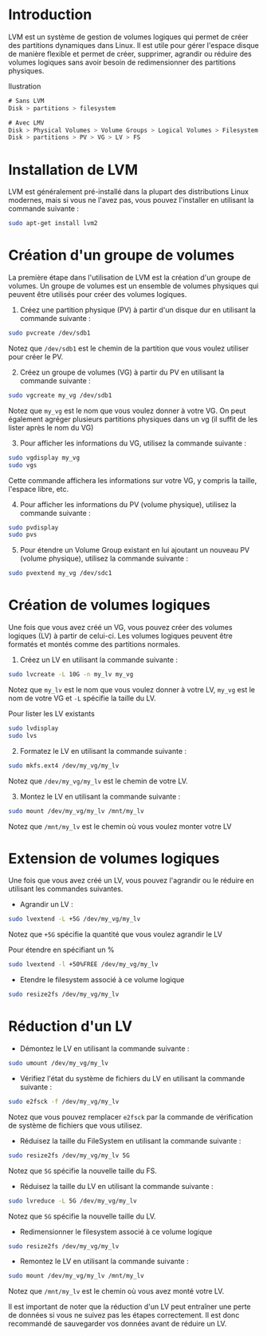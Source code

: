 
# Introduction

LVM est un système de gestion de volumes logiques qui permet de créer des partitions dynamiques dans Linux. Il est utile pour gérer l'espace disque de manière flexible et permet de créer, supprimer, agrandir ou réduire des volumes logiques sans avoir besoin de redimensionner des partitions physiques.

Ilustration

``` css
# Sans LVM
Disk > partitions > filesystem

# Avec LMV
Disk > Physical Volumes > Volume Groups > Logical Volumes > Filesystem
Disk > partitions > PV > VG > LV > FS
```

# Installation de LVM

LVM est généralement pré-installé dans la plupart des distributions Linux modernes, mais si vous ne l'avez pas, vous pouvez l'installer en utilisant la commande suivante :

``` bash
sudo apt-get install lvm2
```


# Création d'un groupe de volumes

La première étape dans l'utilisation de LVM est la création d'un groupe de volumes. Un groupe de volumes est un ensemble de volumes physiques qui peuvent être utilisés pour créer des volumes logiques.

1.  Créez une partition physique (PV) à partir d'un disque dur en utilisant la commande suivante :

``` bash
sudo pvcreate /dev/sdb1
```

Notez que `/dev/sdb1` est le chemin de la partition que vous voulez utiliser pour créer le PV.
 
2.  Créez un groupe de volumes (VG) à partir du PV en utilisant la commande suivante :

``` bash
sudo vgcreate my_vg /dev/sdb1
```

Notez que `my_vg` est le nom que vous voulez donner à votre VG. On peut également agréger plusieurs partitions physiques dans un vg (il suffit de les lister après le nom du VG)

3.  Pour afficher les informations du VG, utilisez la commande suivante :

``` bash
sudo vgdisplay my_vg
sudo vgs
```

Cette commande affichera les informations sur votre VG, y compris la taille, l'espace libre, etc.

4.  Pour afficher les informations du PV (volume physique), utilisez la commande suivante :

``` bash
sudo pvdisplay
sudo pvs
```

5.  Pour étendre un Volume Group existant en lui ajoutant un nouveau PV (volume physique), utilisez la commande suivante :

``` bash
sudo pvextend my_vg /dev/sdc1
```


# Création de volumes logiques

Une fois que vous avez créé un VG, vous pouvez créer des volumes logiques (LV) à partir de celui-ci. Les volumes logiques peuvent être formatés et montés comme des partitions normales.

1.  Créez un LV en utilisant la commande suivante :

``` bash
sudo lvcreate -L 10G -n my_lv my_vg
```

Notez que `my_lv` est le nom que vous voulez donner à votre LV, `my_vg` est le nom de votre VG et `-L` spécifie la taille du LV.

Pour lister les LV existants

``` bash
sudo lvdisplay
sudo lvs
```

2.  Formatez le LV en utilisant la commande suivante :

``` bash
sudo mkfs.ext4 /dev/my_vg/my_lv
```

Notez que `/dev/my_vg/my_lv` est le chemin de votre LV.

3.  Montez le LV en utilisant la commande suivante :

``` bash
sudo mount /dev/my_vg/my_lv /mnt/my_lv
```

Notez que `/mnt/my_lv` est le chemin où vous voulez monter votre LV

# Extension de volumes logiques

Une fois que vous avez créé un LV, vous pouvez l'agrandir ou le réduire en utilisant les commandes suivantes.

- Agrandir un LV :

``` bash
sudo lvextend -L +5G /dev/my_vg/my_lv
```

Notez que `+5G` spécifie la quantité que vous voulez agrandir le LV

Pour étendre en spécifiant un %

``` bash
sudo lvextend -l +50%FREE /dev/my_vg/my_lv
```

- Etendre le filesystem associé à ce volume logique

``` bash
sudo resize2fs /dev/my_vg/my_lv
```

# Réduction d'un LV

- Démontez le LV en utilisant la commande suivante :

``` bash
sudo umount /dev/my_vg/my_lv
```

- Vérifiez l'état du système de fichiers du LV en utilisant la commande suivante :

``` bash
sudo e2fsck -f /dev/my_vg/my_lv
```

Notez que vous pouvez remplacer `e2fsck` par la commande de vérification de système de fichiers que vous utilisez.

- Réduisez la taille du FileSystem en utilisant la commande suivante :

``` bash
sudo resize2fs /dev/my_vg/my_lv 5G
```

Notez que `5G` spécifie la nouvelle taille du FS.

- Réduisez la taille du LV en utilisant la commande suivante :

``` bash
sudo lvreduce -L 5G /dev/my_vg/my_lv
```

Notez que `5G` spécifie la nouvelle taille du LV.

- Redimensionner le filesystem associé à ce volume logique

``` bash
sudo resize2fs /dev/my_vg/my_lv
```


- Remontez le LV en utilisant la commande suivante :

``` bash
sudo mount /dev/my_vg/my_lv /mnt/my_lv
```

Notez que `/mnt/my_lv` est le chemin où vous avez monté votre LV.

Il est important de noter que la réduction d'un LV peut entraîner une perte de données si vous ne suivez pas les étapes correctement. Il est donc recommandé de sauvegarder vos données avant de réduire un LV.